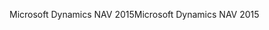 <span data-ttu-id="86577-101">Microsoft Dynamics NAV 2015</span><span class="sxs-lookup"><span data-stu-id="86577-101">Microsoft Dynamics NAV 2015</span></span>